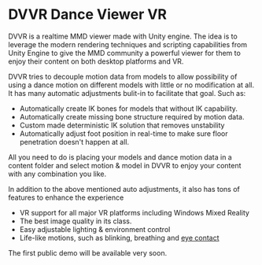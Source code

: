 # DVVR Dance Viewer VR

DVVR is a realtime MMD viewer made with Unity engine. The idea is to leverage the modern rendering techniques and scripting capabilities from Unity Engine to give the MMD community a powerful viewer for them to enjoy their content on both desktop platforms and VR. 

DVVR tries to decouple motion data from models to allow possibility of using a dance motion on different models with little or no modification at all. It has many automatic adjustments bulit-in to facilitate that goal. Such as:
* Automatically create IK bones for models that without IK capability.
* Automatically create missing bone structure required by motion data.
* Custom made deterministic IK solution that removes unstability
* Automatically adjust foot position in real-time to make sure floor penetration doesn't happen at all. 

All you need to do is placing your models and dance motion data in a content folder and select motion & model in DVVR to enjoy your content with any combination you like. 

In addition to the above mentioned auto adjustments, it also has tons of features to enhance the experience
* VR support for all major VR platforms including Windows Mixed Reality
* The best image quality in its class.
* Easy adjustable lighting & environment control
* Life-like motions, such as blinking, breathing and [eye contact](pages/blog/eyecontact.md)

The first public demo will be available very soon.
